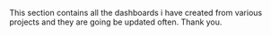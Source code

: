 This section contains all the dashboards i have created from various projects and they are going be updated often. Thank you.
